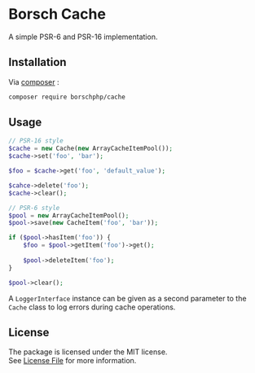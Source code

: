 # Borsch Cache

A simple PSR-6 and PSR-16 implementation.

## Installation

Via [composer](https://getcomposer.org/) :

```bash
composer require borschphp/cache
```

## Usage

```php
// PSR-16 style
$cache = new Cache(new ArrayCacheItemPool());
$cache->set('foo', 'bar');

$foo = $cache->get('foo', 'default_value');

$cahce->delete('foo');
$cache->clear();

// PSR-6 style
$pool = new ArrayCacheItemPool();
$pool->save(new CacheItem('foo', 'bar'));

if ($pool->hasItem('foo')) {
    $foo = $pool->getItem('foo')->get();
    
    $pool->deleteItem('foo');
}

$pool->clear();
```

A `LoggerInterface` instance can be given as a second parameter to the `Cache` class to log errors during cache operations.

## License

The package is licensed under the MIT license.  
See [License File](https://github.com/borschphp/borsch-cache/blob/master/LICENSE.md) for more information.

